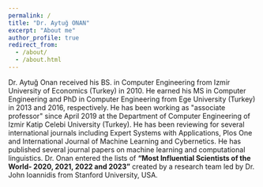```yaml
---
permalink: /
title: "Dr. Aytuğ ONAN"
excerpt: "About me"
author_profile: true
redirect_from: 
  - /about/
  - /about.html
---
```


Dr. Aytuğ Onan received his BS. in Computer Engineering from Izmir University of Economics (Turkey) in 2010. He earned his MS in Computer Engineering and PhD in Computer Engineering from Ege University (Turkey) in 2013 and 2016, respectively. He has been working as "associate professor" since April 2019 at the Department of Computer Engineering of Izmir Katip Celebi University (Turkey). He has been reviewing for several international journals including Expert Systems with Applications, Plos One and International Journal of Machine Learning and Cybernetics. He has published several journal papers on machine learning and computational linguistics. Dr. Onan entered the lists of **“Most Influential Scientists of the World- 2020, 2021, 2022 and 2023”** created by a research team led by Dr. John Ioannidis from Stanford University, USA. 

